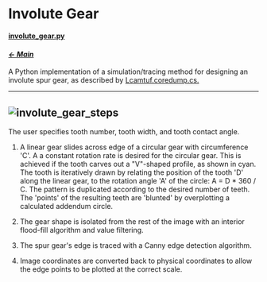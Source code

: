 # Involute Gear

**[involute_gear.py](involute_gear.py)**

#### _[&larr; Main](index.md)_

A Python implementation of a simulation/tracing method for designing an involute spur gear, as described by [Lcamtuf.coredump.cs.](https://lcamtuf.coredump.cx/gcnc/ch6/)

---
![involute_gear_steps](https://github.com/user-attachments/assets/03c3e843-4c55-4504-bb1c-051f6ccfbed6)
---
The user specifies tooth number, tooth width, and tooth contact angle.

1. A linear gear slides across edge of a circular gear with circumference 'C'. A a constant rotation rate is desired for the circular gear. This is achieved if the tooth carves out a "V"-shaped profile, as shown in cyan. The tooth is iteratively drawn by relating the position of the tooth 'D' along the linear gear, to the rotation angle 'A' of the circle: A = D * 360 / C. The pattern is duplicated according to the desired number of teeth. The 'points' of the resulting teeth are 'blunted' by overplotting a calculated addendum circle.

2. The gear shape is isolated from the rest of the image with an interior flood-fill algorithm and value filtering.

3. The spur gear's edge is traced with a Canny edge detection algorithm.

4. Image coordinates are converted back to physical coordinates to allow the edge points to be plotted at the correct scale.
